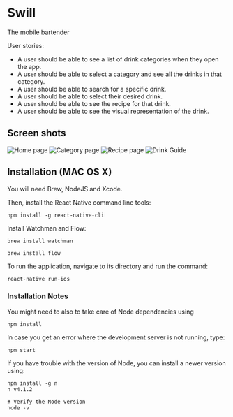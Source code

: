 # Swill
The mobile bartender


User stories:
* A user should be able to see a list of drink categories when they open the app.
* A user should be able to select a category and see all the drinks in that category.
* A user should be able to search for a specific drink.
* A user should be able to select their desired drink.
* A user should be able to see the recipe for that drink.
* A user should be able to see the visual representation of the drink.

## Screen shots

![Home page](./Home-page.png)
![Category page](./Category-page.png)
![Recipe page](./Recipe-page.png)
![Drink Guide](./Pour-guide.png)

## Installation (MAC OS X)

You will need Brew, NodeJS and Xcode.

Then, install the React Native command line tools:

```
npm install -g react-native-cli
```

Install Watchman and Flow:
```
brew install watchman

brew install flow
```

To run the application, navigate to its directory and run the command:

```
react-native run-ios
```

### Installation Notes

You might need to also to take care of Node dependencies using

```
npm install
```

In case you get an error where the development server is not running, type:

```
npm start
```

If you have trouble with the version of Node, you can install a newer version using:

```
npm install -g n
n v4.1.2

# Verify the Node version
node -v
```
